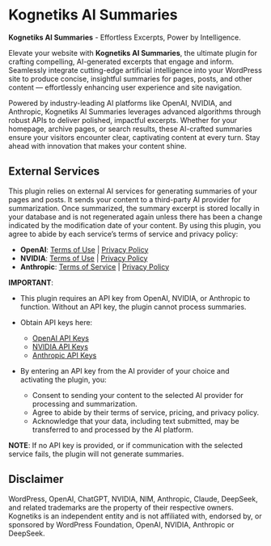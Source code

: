 # Kognetiks AI Summaries

**Kognetiks AI Summaries** - Effortless Excerpts, Power by Intelligence.

Elevate your website with **Kognetiks AI Summaries**, the ultimate plugin for crafting compelling, AI-generated excerpts that engage and inform. Seamlessly integrate cutting-edge artificial intelligence into your WordPress site to produce concise, insightful summaries for pages, posts, and other content — effortlessly enhancing user experience and site navigation.

Powered by industry-leading AI platforms like OpenAI, NVIDIA, and Anthropic, Kognetiks AI Summaries leverages advanced algorithms through robust APIs to deliver polished, impactful excerpts. Whether for your homepage, archive pages, or search results, these AI-crafted summaries ensure your visitors encounter clear, captivating content at every turn. Stay ahead with innovation that makes your content shine.

## External Services

This plugin relies on external AI services for generating summaries of your pages and posts. It sends your content to a third-party AI provider for summarization. Once summarized, the summary excerpt is stored locally in your database and is not regenerated again unless there has been a change indicated by the modification date of your content. By using this plugin, you agree to abide by each service’s terms of service and privacy policy:

- **OpenAI**: [Terms of Use](https://platform.openai.com/terms) | [Privacy Policy](https://openai.com/policies/privacy-policy/)
- **NVIDIA**: [Terms of Use](https://www.nvidia.com/en-us/about-nvidia/nv-accounts/) | [Privacy Policy](https://www.nvidia.com/en-us/about-nvidia/privacy-policy/)
- **Anthropic**: [Terms of Service](https://www.anthropic.com/legal/consumer-terms) | [Privacy Policy](https://docs.anthropic.com/en/docs/legal-center/privacy)

**IMPORTANT**:

- This plugin requires an API key from OpenAI, NVIDIA, or Anthropic to function. Without an API key, the plugin cannot process summaries.

- Obtain API keys here:

    - [OpenAI API Keys](https://platform.openai.com/account/api-keys)
    - [NVIDIA API Keys](https://developer.nvidia.com/nim)
    - [Anthropic API Keys](https://www.anthropic.com/)

- By entering an API key from the AI provider of your choice and activating the plugin, you:

    - Consent to sending your content to the selected AI provider for processing and summarization.
    - Agree to abide by their terms of service, pricing, and privacy policy.
    - Acknowledge that your data, including text submitted, may be transferred to and processed by the AI platform.

**NOTE**: If no API key is provided, or if communication with the selected service fails, the plugin will not generate summaries.

## Disclaimer

WordPress, OpenAI, ChatGPT, NVIDIA, NIM, Anthropic, Claude, DeepSeek, and related trademarks are the property of their respective owners. Kognetiks is an independent entity and is not affiliated with, endorsed by, or sponsored by WordPress Foundation, OpenAI, NVIDIA, Anthropic or DeepSeek.
